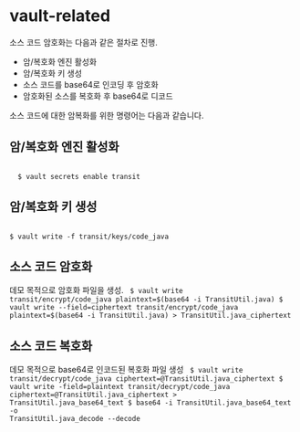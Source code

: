 # vault-related

소스 코드 암호화는 다음과 같은 절차로 진행.
- 암/복호화 엔진 활성화
- 암/복호화 키 생성
- 소스 코드를 base64로 인코딩 후 암호화
- 암호화된 소스를 복호화 후 base64로 디코드

소스 코드에 대한 암복화를 위한 명령어는 다음과 같습니다.

## 암/복호화 엔진 활성화
<code>
  $ vault secrets enable transit
</code>

## 암/복호화 키 생성
<code>
$ vault write -f transit/keys/code_java
</code>

## 소스 코드 암호화
데모 목적으로 암호화 파일을 생성.
<code>
$ vault write transit/encrypt/code_java plaintext=$(base64 -i TransitUtil.java)
$ vault write --field=ciphertext transit/encrypt/code_java plaintext=$(base64 -i TransitUtil.java) > TransitUtil.java_ciphertext
</code>

## 소스 코드 복호화
데모 목적으로 base64로 인코드된 복호화 파일 생성
<code>
$ vault write transit/decrypt/code_java ciphertext=@TransitUtil.java_ciphertext
$ vault write -field=plaintext transit/decrypt/code_java ciphertext=@TransitUtil.java_ciphertext > TransitUtil.java_base64_text
$ base64 -i TransitUtil.java_base64_text -o TransitUtil.java_decode --decode
</code>
